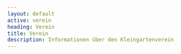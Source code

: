 ```yaml
---
layout: default
active: verein
heading: Verein
title: Verein
description: Informationen über den Kleingartenverein
---
```



